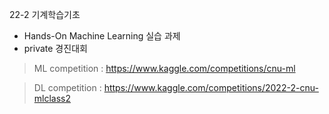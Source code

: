 22-2 기계학습기초
- Hands-On Machine Learning 실습 과제 
- private 경진대회 
> ML competition : https://www.kaggle.com/competitions/cnu-ml

> DL competition : https://www.kaggle.com/competitions/2022-2-cnu-mlclass2
